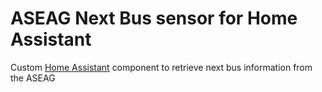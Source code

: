 # ASEAG Next Bus sensor for Home Assistant

Custom [Home Assistant](https://www.home-assistant.io) component to retrieve next bus information from the ASEAG
